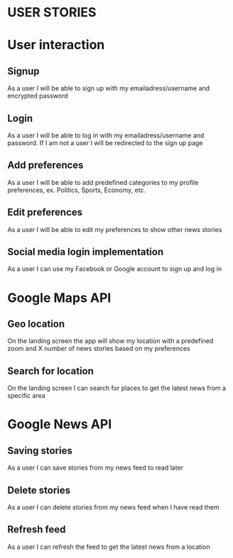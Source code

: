 # USER STORIES

# User interaction
## Signup
As a user I will be able to sign up with my emailadress/username and encrypted password 

## Login
As a user I will be able to log in with my emailadress/username and password. If I am not a user I will be redirected to the sign up page

## Add preferences
As a user I will be able to add predefined categories to my profile preferences, ex. Politics, Sports, Economy, etc.

## Edit preferences
As a user I will be able to edit my preferences to show other news stories

## Social media login implementation
As a user I can use my Facebook or Google account to sign up and log in

# Google Maps API
## Geo location
On the landing screen the app will show my location with a predefined zoom and X number of news stories based on my preferences

## Search for location
On the landing screen I can search for places to get the latest news from a specific area

# Google News API

## Saving stories
As a user I can save stories from my news feed to read later

## Delete stories
As a user I can delete stories from my news feed when I have read them

## Refresh feed
As a user I can refresh the feed to get the latest news from a location





